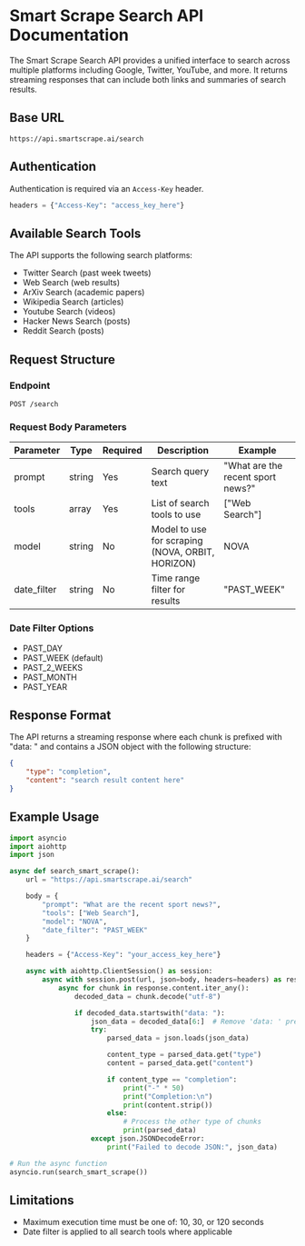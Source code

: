 # Smart Scrape Search API Documentation

The Smart Scrape Search API provides a unified interface to search across multiple platforms including Google, Twitter, YouTube, and more. It returns streaming responses that can include both links and summaries of search results.

## Base URL

```
https://api.smartscrape.ai/search
```

## Authentication

Authentication is required via an `Access-Key` header.

```python
headers = {"Access-Key": "access_key_here"}
```

## Available Search Tools

The API supports the following search platforms:

-   Twitter Search (past week tweets)
-   Web Search (web results)
-   ArXiv Search (academic papers)
-   Wikipedia Search (articles)
-   Youtube Search (videos)
-   Hacker News Search (posts)
-   Reddit Search (posts)

## Request Structure

### Endpoint

```
POST /search
```

### Request Body Parameters

| Parameter      | Type   | Required | Description                                         | Example                           |
| -------------- | ------ | -------- | --------------------------------------------------- | --------------------------------- |
| prompt         | string | Yes      | Search query text                                   | "What are the recent sport news?" |
| tools          | array  | Yes      | List of search tools to use                         | ["Web Search"]                    |
| model          | string | No       | Model to use for scraping (NOVA, ORBIT, HORIZON)    | NOVA                              |
| date_filter    | string | No       | Time range filter for results                       | "PAST_WEEK"                       |

### Date Filter Options

-   PAST_DAY
-   PAST_WEEK (default)
-   PAST_2_WEEKS
-   PAST_MONTH
-   PAST_YEAR

## Response Format

The API returns a streaming response where each chunk is prefixed with "data: " and contains a JSON object with the following structure:

```json
{
    "type": "completion",
    "content": "search result content here"
}
```

## Example Usage

```python
import asyncio
import aiohttp
import json

async def search_smart_scrape():
    url = "https://api.smartscrape.ai/search"

    body = {
        "prompt": "What are the recent sport news?",
        "tools": ["Web Search"],
        "model": "NOVA",
        "date_filter": "PAST_WEEK"
    }

    headers = {"Access-Key": "your_access_key_here"}

    async with aiohttp.ClientSession() as session:
        async with session.post(url, json=body, headers=headers) as response:
            async for chunk in response.content.iter_any():
                decoded_data = chunk.decode("utf-8")

                if decoded_data.startswith("data: "):
                    json_data = decoded_data[6:]  # Remove 'data: ' prefix
                    try:
                        parsed_data = json.loads(json_data)

                        content_type = parsed_data.get("type")
                        content = parsed_data.get("content")

                        if content_type == "completion":
                            print("-" * 50)
                            print("Completion:\n")
                            print(content.strip())
                        else:
                            # Process the other type of chunks
                            print(parsed_data)
                    except json.JSONDecodeError:
                        print("Failed to decode JSON:", json_data)

# Run the async function
asyncio.run(search_smart_scrape())
```

## Limitations

-   Maximum execution time must be one of: 10, 30, or 120 seconds
-   Date filter is applied to all search tools where applicable
